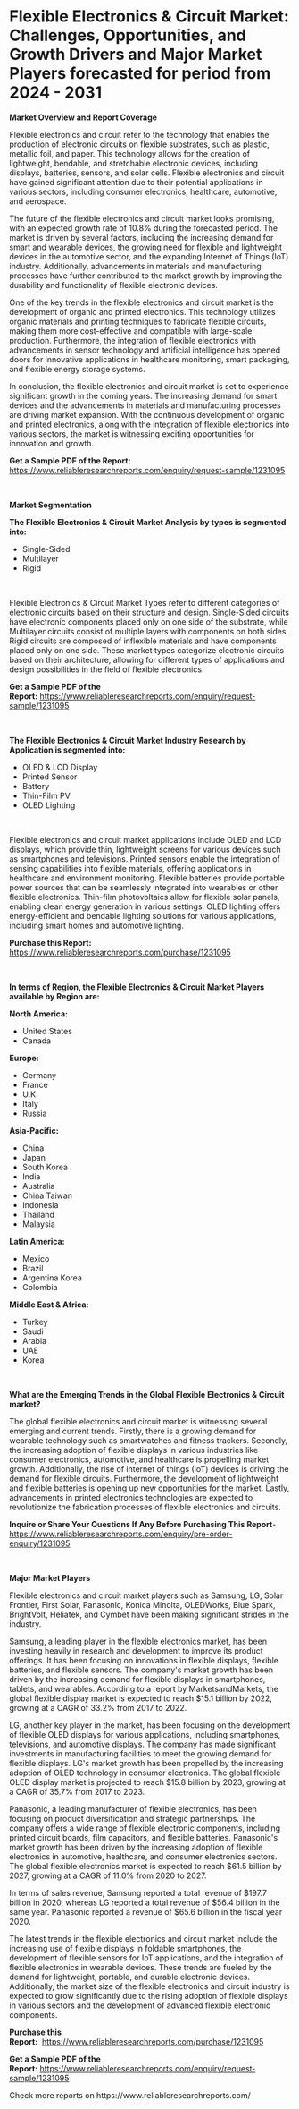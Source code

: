 <p><h1>Flexible Electronics & Circuit Market: Challenges, Opportunities, and Growth Drivers and Major Market Players forecasted for period from 2024 - 2031</h1></p><p><strong>Market Overview and Report Coverage</strong></p>
<p><p>Flexible electronics and circuit refer to the technology that enables the production of electronic circuits on flexible substrates, such as plastic, metallic foil, and paper. This technology allows for the creation of lightweight, bendable, and stretchable electronic devices, including displays, batteries, sensors, and solar cells. Flexible electronics and circuit have gained significant attention due to their potential applications in various sectors, including consumer electronics, healthcare, automotive, and aerospace.</p><p>The future of the flexible electronics and circuit market looks promising, with an expected growth rate of 10.8% during the forecasted period. The market is driven by several factors, including the increasing demand for smart and wearable devices, the growing need for flexible and lightweight devices in the automotive sector, and the expanding Internet of Things (IoT) industry. Additionally, advancements in materials and manufacturing processes have further contributed to the market growth by improving the durability and functionality of flexible electronic devices.</p><p>One of the key trends in the flexible electronics and circuit market is the development of organic and printed electronics. This technology utilizes organic materials and printing techniques to fabricate flexible circuits, making them more cost-effective and compatible with large-scale production. Furthermore, the integration of flexible electronics with advancements in sensor technology and artificial intelligence has opened doors for innovative applications in healthcare monitoring, smart packaging, and flexible energy storage systems.</p><p>In conclusion, the flexible electronics and circuit market is set to experience significant growth in the coming years. The increasing demand for smart devices and the advancements in materials and manufacturing processes are driving market expansion. With the continuous development of organic and printed electronics, along with the integration of flexible electronics into various sectors, the market is witnessing exciting opportunities for innovation and growth.</p></p>
<p><strong>Get a Sample PDF of the Report:</strong> <a href="https://www.reliableresearchreports.com/enquiry/request-sample/1231095">https://www.reliableresearchreports.com/enquiry/request-sample/1231095</a></p>
<p>&nbsp;</p>
<p><strong>Market Segmentation</strong></p>
<p><strong>The Flexible Electronics & Circuit Market Analysis by types is segmented into:</strong></p>
<p><ul><li>Single-Sided</li><li>Multilayer</li><li>Rigid</li></ul></p>
<p>&nbsp;</p>
<p><p>Flexible Electronics & Circuit Market Types refer to different categories of electronic circuits based on their structure and design. Single-Sided circuits have electronic components placed only on one side of the substrate, while Multilayer circuits consist of multiple layers with components on both sides. Rigid circuits are composed of inflexible materials and have components placed only on one side. These market types categorize electronic circuits based on their architecture, allowing for different types of applications and design possibilities in the field of flexible electronics.</p></p>
<p><strong>Get a Sample PDF of the Report:</strong>&nbsp;<a href="https://www.reliableresearchreports.com/enquiry/request-sample/1231095">https://www.reliableresearchreports.com/enquiry/request-sample/1231095</a></p>
<p>&nbsp;</p>
<p><strong>The Flexible Electronics & Circuit Market Industry Research by Application is segmented into:</strong></p>
<p><ul><li>OLED & LCD Display</li><li>Printed Sensor</li><li>Battery</li><li>Thin-Film PV</li><li>OLED Lighting</li></ul></p>
<p>&nbsp;</p>
<p><p>Flexible electronics and circuit market applications include OLED and LCD displays, which provide thin, lightweight screens for various devices such as smartphones and televisions. Printed sensors enable the integration of sensing capabilities into flexible materials, offering applications in healthcare and environment monitoring. Flexible batteries provide portable power sources that can be seamlessly integrated into wearables or other flexible electronics. Thin-film photovoltaics allow for flexible solar panels, enabling clean energy generation in various settings. OLED lighting offers energy-efficient and bendable lighting solutions for various applications, including smart homes and automotive lighting.</p></p>
<p><strong>Purchase this Report:</strong>&nbsp; <a href="https://www.reliableresearchreports.com/purchase/1231095">https://www.reliableresearchreports.com/purchase/1231095</a></p>
<p>&nbsp;</p>
<p><strong>In terms of Region, the Flexible Electronics & Circuit Market Players available by Region are:</strong></p>
<p>
    <p> <strong> North America: </strong>
        <ul>
            <li>United States</li>
            <li>Canada</li>
        </ul>
        </p> 
    <p> <strong> Europe: </strong>
        <ul>
            <li>Germany</li>
            <li>France</li>
            <li>U.K.</li>
            <li>Italy</li>
            <li>Russia</li>
        </ul>
        </p> 
    <p> <strong> Asia-Pacific: </strong>
        <ul>
            <li>China</li>
            <li>Japan</li>
            <li>South Korea</li>
            <li>India</li>
            <li>Australia</li>
            <li>China Taiwan</li>
            <li>Indonesia</li>
            <li>Thailand</li>
            <li>Malaysia</li>
        </ul>
        </p> 
    <p> <strong> Latin America: </strong>
        <ul>
            <li>Mexico</li>
            <li>Brazil</li>
            <li>Argentina Korea</li>
            <li>Colombia</li>
        </ul>
        </p> 
    <p> <strong> Middle East & Africa: </strong>
        <ul>
            <li>Turkey</li>
            <li>Saudi</li>
            <li>Arabia</li>
            <li>UAE</li>
            <li>Korea</li>
        </ul>
    </p>
    </p>
<p>&nbsp;</p>
<p><strong>What are the Emerging Trends in the Global Flexible Electronics & Circuit market?</strong></p>
<p><p>The global flexible electronics and circuit market is witnessing several emerging and current trends. Firstly, there is a growing demand for wearable technology such as smartwatches and fitness trackers. Secondly, the increasing adoption of flexible displays in various industries like consumer electronics, automotive, and healthcare is propelling market growth. Additionally, the rise of internet of things (IoT) devices is driving the demand for flexible circuits. Furthermore, the development of lightweight and flexible batteries is opening up new opportunities for the market. Lastly, advancements in printed electronics technologies are expected to revolutionize the fabrication processes of flexible electronics and circuits.</p></p>
<p><strong>Inquire or Share Your Questions If Any Before Purchasing This Report</strong>- <a href="https://www.reliableresearchreports.com/enquiry/pre-order-enquiry/1231095">https://www.reliableresearchreports.com/enquiry/pre-order-enquiry/1231095</a></p>
<p>&nbsp;</p>
<p><strong>Major Market Players</strong></p>
<p><p>Flexible electronics and circuit market players such as Samsung, LG, Solar Frontier, First Solar, Panasonic, Konica Minolta, OLEDWorks, Blue Spark, BrightVolt, Heliatek, and Cymbet have been making significant strides in the industry. </p><p>Samsung, a leading player in the flexible electronics market, has been investing heavily in research and development to improve its product offerings. It has been focusing on innovations in flexible displays, flexible batteries, and flexible sensors. The company's market growth has been driven by the increasing demand for flexible displays in smartphones, tablets, and wearables. According to a report by MarketsandMarkets, the global flexible display market is expected to reach $15.1 billion by 2022, growing at a CAGR of 33.2% from 2017 to 2022.</p><p>LG, another key player in the market, has been focusing on the development of flexible OLED displays for various applications, including smartphones, televisions, and automotive displays. The company has made significant investments in manufacturing facilities to meet the growing demand for flexible displays. LG's market growth has been propelled by the increasing adoption of OLED technology in consumer electronics. The global flexible OLED display market is projected to reach $15.8 billion by 2023, growing at a CAGR of 35.7% from 2017 to 2023.</p><p>Panasonic, a leading manufacturer of flexible electronics, has been focusing on product diversification and strategic partnerships. The company offers a wide range of flexible electronic components, including printed circuit boards, film capacitors, and flexible batteries. Panasonic's market growth has been driven by the increasing adoption of flexible electronics in automotive, healthcare, and consumer electronics sectors. The global flexible electronics market is expected to reach $61.5 billion by 2027, growing at a CAGR of 11.0% from 2020 to 2027.</p><p>In terms of sales revenue, Samsung reported a total revenue of $197.7 billion in 2020, whereas LG reported a total revenue of $56.4 billion in the same year. Panasonic reported a revenue of $65.6 billion in the fiscal year 2020.</p><p>The latest trends in the flexible electronics and circuit market include the increasing use of flexible displays in foldable smartphones, the development of flexible sensors for IoT applications, and the integration of flexible electronics in wearable devices. These trends are fueled by the demand for lightweight, portable, and durable electronic devices. Additionally, the market size of the flexible electronics and circuit industry is expected to grow significantly due to the rising adoption of flexible displays in various sectors and the development of advanced flexible electronic components.</p></p>
<p><strong>Purchase this Report:</strong>&nbsp;&nbsp;<a href="https://www.reliableresearchreports.com/purchase/1231095">https://www.reliableresearchreports.com/purchase/1231095</a></p>
<p></p>
<p><strong>Get a Sample PDF of the Report:</strong>&nbsp;<a href="https://www.reliableresearchreports.com/enquiry/request-sample/1231095">https://www.reliableresearchreports.com/enquiry/request-sample/1231095</a></p>
<p>Check more reports on https://www.reliableresearchreports.com/</p>